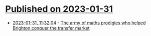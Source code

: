 # [Published on 2023-01-31](index.md)

* [2023-01-31, 11:32:04](https://news.ycombinator.com/item?id=34593855) - [The army of maths prodigies who helped Brighton conquer the transfer market](https://uk.sports.yahoo.com/news/revealed-200-maths-prodigies-help-070000511.html)
